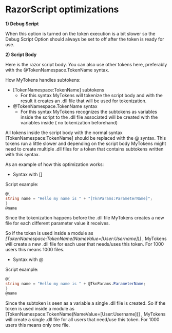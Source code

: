 # RazorScript optimizations

**1) Debug Script**

When this option is turned on the token execution is a bit slower so the Debug Script Option should always be set to off after the token is ready for use.

**2) Script Body**

Here is the razor script body. You can also use other tokens here, preferably with the @TokenNamespace.TokenName syntax.

How MyTokens handles subtokens:

* [TokenNamespace:TokenName] subtokens
  - For this syntax MyTokens will tokenize the script body and with the result it creates an .dll file that will be used for tokenization.
* @TokenNamespace.TokenName syntax
  - For this syntax MyTokens recognizes the subtokens as variables inside the script to the .dll file associated will be created with the variables inside ( no tokenization beforehand)

All tokens inside the script body with the normal syntax [TokenNamespace:TokenName] should be replaced with the @ syntax.
This tokens run a little slower and depending on the script body MyTokens might need to create multiple .dll files for a token that contains subtokens written with this syntax.

As an example of how this optimization works:

* Syntax with []

Script example:

```c#
@{
string name = "Hello my name is " + "[TknParams:ParameterName]";
}
@name
```

Since the tokenization happens before the .dll file MyTokens creates a new file for each different parameter value it receives.

So if the token is used inside a module as *[TokenNamespace:TokenName(NameValue=[User:Username])]* , MyTokens will create a new .dll file for each user that needs/uses this token.
For 1000 users this means 1000 files.

* Syntax with @

Script example:

```c#
@{
string name = "Hello my name is " + @TknParams.ParameterName;
}
@name
```

Since the subtoken is seen as a variable a single .dll file is created.
So if the token is used inside a module as [TokenNamespace:TokenName(NameValue=[User:Username])] , MyTokens will create a single .dll file for all users that need/use this token.
For 1000 users this means only one file.